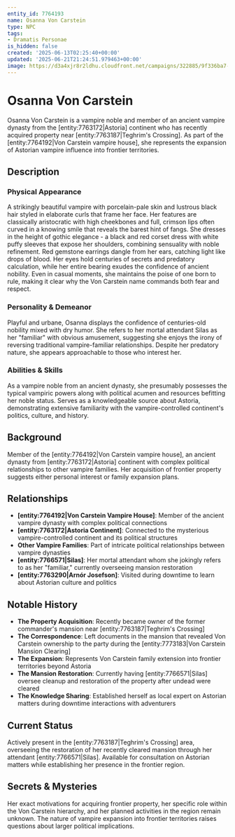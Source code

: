 ```yaml
---
entity_id: 7764193
name: Osanna Von Carstein
type: NPC
tags:
- Dramatis Personae
is_hidden: false
created: '2025-06-13T02:25:40+00:00'
updated: '2025-06-21T21:24:51.979463+00:00'
image: https://d3a4xjr8r2ldhu.cloudfront.net/campaigns/322885/9f336ba7-04b3-46e7-ac82-354e9a75d720.png
---
```


# Osanna Von Carstein

Osanna Von Carstein is a vampire noble and member of an ancient vampire dynasty from the [entity:7763172|Astoria] continent who has recently acquired property near [entity:7763187|Teghrim's Crossing]. As part of the [entity:7764192|Von Carstein vampire house], she represents the expansion of Astorian vampire influence into frontier territories.

## Description

### Physical Appearance

A strikingly beautiful vampire with porcelain-pale skin and lustrous black hair styled in elaborate curls that frame her face. Her features are classically aristocratic with high cheekbones and full, crimson lips often curved in a knowing smile that reveals the barest hint of fangs. She dresses in the height of gothic elegance - a black and red corset dress with white puffy sleeves that expose her shoulders, combining sensuality with noble refinement. Red gemstone earrings dangle from her ears, catching light like drops of blood. Her eyes hold centuries of secrets and predatory calculation, while her entire bearing exudes the confidence of ancient nobility. Even in casual moments, she maintains the poise of one born to rule, making it clear why the Von Carstein name commands both fear and respect.

### Personality & Demeanor

Playful and urbane, Osanna displays the confidence of centuries-old nobility mixed with dry humor. She refers to her mortal attendant Silas as her "familiar" with obvious amusement, suggesting she enjoys the irony of reversing traditional vampire-familiar relationships. Despite her predatory nature, she appears approachable to those who interest her.

### Abilities & Skills

As a vampire noble from an ancient dynasty, she presumably possesses the typical vampiric powers along with political acumen and resources befitting her noble status. Serves as a knowledgeable source about Astoria, demonstrating extensive familiarity with the vampire-controlled continent's politics, culture, and history.

## Background

Member of the [entity:7764192|Von Carstein vampire house], an ancient dynasty from [entity:7763172|Astoria] continent with complex political relationships to other vampire families. Her acquisition of frontier property suggests either personal interest or family expansion plans.

## Relationships

- **[entity:7764192|Von Carstein Vampire House]**: Member of the ancient vampire dynasty with complex political connections
- **[entity:7763172|Astoria Continent]**: Connected to the mysterious vampire-controlled continent and its political structures
- **Other Vampire Families**: Part of intricate political relationships between vampire dynasties
- **[entity:7766571|Silas]**: Her mortal attendant whom she jokingly refers to as her "familiar," currently overseeing mansion restoration
- **[entity:7763290|Arnór Josefson]**: Visited during downtime to learn about Astorian culture and politics

## Notable History

- **The Property Acquisition**: Recently became owner of the former commander's mansion near [entity:7763187|Teghrim's Crossing]
- **The Correspondence**: Left documents in the mansion that revealed Von Carstein ownership to the party during the [entity:7773183|Von Carstein Mansion Clearing]
- **The Expansion**: Represents Von Carstein family extension into frontier territories beyond Astoria
- **The Mansion Restoration**: Currently having [entity:7766571|Silas] oversee cleanup and restoration of the property after undead were cleared
- **The Knowledge Sharing**: Established herself as local expert on Astorian matters during downtime interactions with adventurers

## Current Status

Actively present in the [entity:7763187|Teghrim's Crossing] area, overseeing the restoration of her recently cleared mansion through her attendant [entity:7766571|Silas]. Available for consultation on Astorian matters while establishing her presence in the frontier region.

## Secrets & Mysteries

Her exact motivations for acquiring frontier property, her specific role within the Von Carstein hierarchy, and her planned activities in the region remain unknown. The nature of vampire expansion into frontier territories raises questions about larger political implications.